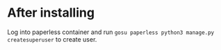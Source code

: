 # After installing

Log into paperless container and run `gosu paperless python3 manage.py createsuperuser` to create user.
